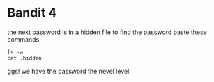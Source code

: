 # Bandit 4

the next password is in a hidden file to find the password paste these commands

```
ls -a
cat .hidden
```

ggs! we have the password the nevel level!
